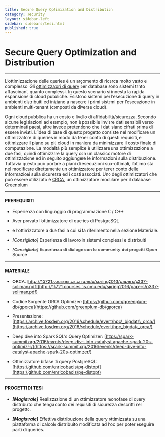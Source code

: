```yaml
---
title: Secure Query Optimization and Distribution
category: security
layout: sidebar-left
sidebar: sidebars/tesi.html
published: true
---
```


# Secure Query Optimization and Distribution
--------------------------------------------

L’ottimizzazione delle queries è un argomento di ricerca molto vasto e
complesso. Gli [ottimizzatori di
query](https://en.wikipedia.org/wiki/Query_optimization) per database sono
sistemi tanto affascinanti quanto complessi. In questo scenario si innesta la
rapida espansione di cloud pubbliche. Esistono sistemi per l’esecuzione di
query in ambienti distribuiti ed iniziano a nascere i primi sistemi per
l’esecuzione in ambienti multi-tenant (composti da diverse cloud).

Ogni cloud pubblica ha un costo e livello di affidabilità/sicurezza.  Secondo
alcune legislazioni ad esempio, non è possibile inviare dati sensibili verso
determinati paesi, altre invece pretendono che i dati siano cifrati prima di
essere inviati. L’idea di base di questo progetto consiste nel modificare un
ottimizzatore di queries in modo da tener conto di questi requisiti, e
ottimizzare il piano su più cloud in maniera da minimizzare il costo finale di
computazione. La modalità più semplice è utilizzare una ottimizzazione a due
fasi, quindi ottimizzare la query con un classico motore di ottimizzazione ed
in seguito aggiungere le informazioni sulla distribuzione. Tuttavia questo può
portare a piani di esecuzioni sub-ottimali, l’ottimo sta nel modificare
direttamente un ottimizzatore per tener conto delle informazioni sulla
sicurezza ed i costi associati. Uno degli ottimizzatori che può essere
utilizzato è
[ORCA](https://pivotal.io/big-data/white-paper/orca-a-modular-query-optimizer-architecture-for-big-data),
un ottimizzatore modulare per il database Greenplum.


-----------------
#### PREREQUISITI

-   Esperienza con linguaggio di programmazione C / C++

-   Aver provato l’ottimizzatore di queries di PostgreSQL

-   e l’ottimizzatore a due fasi a cui si fa riferimento nella sezione
    Materiale.

-   *\[Consigliato\]* Esperienza di lavoro in sistemi complessi e distribuiti

-   *\[Consigliato\]* Esperienza di dialogo con le community dei progetti Open
    Source


--------------
#### MATERIALE

-   ORCA:
    [http://15721.courses.cs.cmu.edu/spring2016/papers/p337-soliman.pdf](http://15721.courses.cs.cmu.edu/spring2016/papers/p337-soliman.pdf)

-   Codice Sorgente ORCA Optimizer:
    [https://github.com/greenplum-db/gporca](https://github.com/greenplum-db/gporca)

-   Presentazione:
    [https://archive.fosdem.org/2016/schedule/event/hpc\_bigdata\_orca/](https://archive.fosdem.org/2016/schedule/event/hpc_bigdata_orca/)

-   Deep dive into Spark SQL’s Query Optimizer:
    [https://spark-summit.org/2016/events/deep-dive-into-catalyst-apache-spark-20s-optimizer/](https://spark-summit.org/2016/events/deep-dive-into-catalyst-apache-spark-20s-optimizer/)

-   Ottimizzatore bifase di query PostgreSQL:
    [https://github.com/enricobacis/pg-distopt](https://github.com/enricobacis/pg-distopt)


---------------------
#### PROGETTI DI TESI

-   ***\[Magistrale\]*** Realizzazione di un ottimizzatore monofase di query
    distribuito che tenga conto dei requisiti di sicurezza descritti nel
    progetto.

-   ***\[Magistrale\]*** Effettiva distribuzione della query ottimizzata su una
    piattaforma di calcolo distribuito modificata ad hoc per poter eseguire
    parti di queries.
